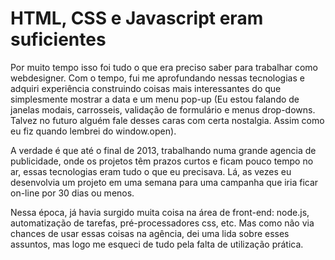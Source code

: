 # HTML, CSS e Javascript eram suficientes

Por muito tempo isso foi tudo o que era preciso saber para trabalhar como webdesigner. Com o tempo, fui me aprofundando nessas tecnologias e adquiri experiência construindo coisas mais interessantes do que simplesmente mostrar a data e um menu pop-up (Eu estou falando de janelas modais, carrosseis, validação de formulário e menus drop-downs. Talvez no futuro alguém fale desses caras com certa nostalgia. Assim como eu fiz quando lembrei do window.open). 

A verdade é que até o final de 2013, trabalhando numa grande agencia de publicidade, onde os projetos têm prazos curtos e ficam pouco tempo no ar, essas tecnologias eram tudo o que eu precisava. Lá, as vezes eu desenvolvia um projeto em uma semana para uma campanha que iria ficar on-line por 30 dias ou menos.

Nessa época, já havia surgido muita coisa na área de front-end: node.js, automatização de tarefas, pré-processadores css, etc. Mas como não via chances de usar essas coisas na agência, dei uma lida sobre esses assuntos, mas logo me esqueci de tudo pela falta de utilização prática.
